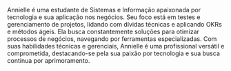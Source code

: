 Annielle é uma estudante de Sistemas e Informação apaixonada por tecnologia e sua aplicação nos negócios. Seu foco está em testes e gerenciamento de projetos, lidando com dívidas técnicas e aplicando OKRs e métodos ágeis. Ela busca constantemente soluções para otimizar processos de negócios, navegando por ferramentas especializadas. Com suas habilidades técnicas e gerenciais, Annielle é uma profissional versátil e comprometida, destacando-se pela sua paixão por tecnologia e sua busca contínua por aprimoramento.
